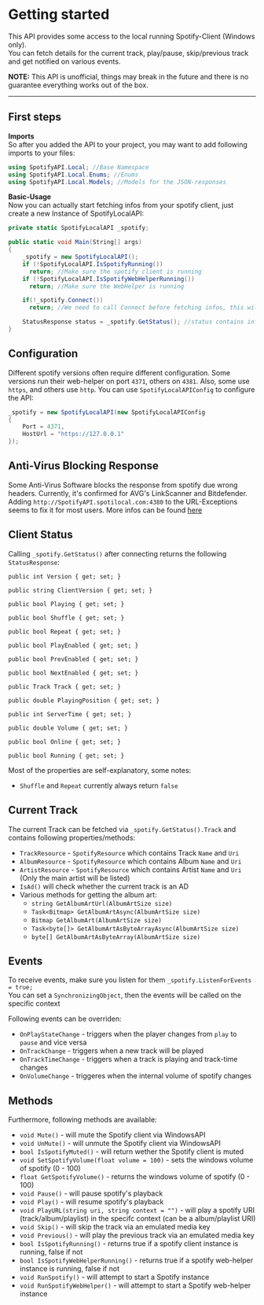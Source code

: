 # Getting started

This API provides some access to the local running Spotify-Client (Windows only).  
You can fetch details for the current track, play/pause, skip/previous track and
get notified on various events.

**NOTE:** This API is unofficial, things may break in the future and there is no
guarantee everything works out of the box.

---

## First steps

**Imports**  
So after you added the API to your project, you may want to add following imports to your files:

```cs
using SpotifyAPI.Local; //Base Namespace
using SpotifyAPI.Local.Enums; //Enums
using SpotifyAPI.Local.Models; //Models for the JSON-responses
```

**Basic-Usage**  
Now you can actually start fetching infos from your spotify client, just create a new Instance of SpotifyLocalAPI:
```cs
private static SpotifyLocalAPI _spotify;

public static void Main(String[] args)
{
    _spotify = new SpotifyLocalAPI();
    if (!SpotifyLocalAPI.IsSpotifyRunning())
      return; //Make sure the spotify client is running
    if (!SpotifyLocalAPI.IsSpotifyWebHelperRunning())
      return; //Make sure the WebHelper is running

    if(!_spotify.Connect())
      return; //We need to call Connect before fetching infos, this will handle Auth stuff

    StatusResponse status = _spotify.GetStatus(); //status contains infos
}
```

## Configuration

Different spotify versions often require different configuration. Some versions run their web-helper on port `4371`, others on `4381`. Also, some use `https`, and others use `http`. You can use `SpotifyLocalAPIConfig` to configure the API:

```cs
_spotify = new SpotifyLocalAPI(new SpotifyLocalAPIConfig
{
    Port = 4371,
    HostUrl = "https://127.0.0.1"
});
```

## Anti-Virus Blocking Response

Some Anti-Virus Software blocks the response from spotify due wrong headers.
Currently, it's confirmed for AVG's LinkScanner and Bitdefender.
Adding `http://SpotifyAPI.spotilocal.com:4380` to the URL-Exceptions seems to fix it for most users.
More infos can be found [here](https://github.com/JohnnyCrazy/SpotifyAPI-NET/issues/51)

## Client Status

Calling `_spotify.GetStatus()` after connecting returns the following `StatusResponse`:

```
public int Version { get; set; }

public string ClientVersion { get; set; }

public bool Playing { get; set; }

public bool Shuffle { get; set; }

public bool Repeat { get; set; }

public bool PlayEnabled { get; set; }

public bool PrevEnabled { get; set; }

public bool NextEnabled { get; set; }

public Track Track { get; set; }

public double PlayingPosition { get; set; }

public int ServerTime { get; set; }

public double Volume { get; set; }

public bool Online { get; set; }

public bool Running { get; set; }
```

Most of the properties are self-explanatory, some notes:

* `Shuffle` and `Repeat` currently always return `false`

## Current Track

The current Track can be fetched via `_spotify.GetStatus().Track` and contains following properties/methods:

* `TrackResource` - `SpotifyResource` which contains Track `Name` and `Uri`
* `AlbumResource` - `SpotifyResource` which contains Album `Name` and `Uri`
* `ArtistResource` - `SpotifyResource` which contains Artist `Name` and `Uri` (Only the main artist will be listed)
* `IsAd()` will check whether the current track is an AD
* Various methods for getting the album art:
  * `string GetAlbumArtUrl(AlbumArtSize size)`
  * `Task<Bitmap> GetAlbumArtAsync(AlbumArtSize size)`
  * `Bitmap GetAlbumArt(AlbumArtSize size)`
  * `Task<byte[]> GetAlbumArtAsByteArrayAsync(AlbumArtSize size)`
  * `byte[] GetAlbumArtAsByteArray(AlbumArtSize size)`

## Events

To receive events, make sure you listen for them `_spotify.ListenForEvents = true;`  
You can set a `SynchronizingObject`, then the events will be called on the specific context

Following events can be overriden:

* `OnPlayStateChange` - triggers when the player changes from `play` to `pause` and vice versa
* `OnTrackChange` - triggers when a new track will be played
* `OnTrackTimeChange` - triggers when a track is playing and track-time changes
* `OnVolumeChange` - triggeres when the internal volume of spotify changes

## Methods

Furthermore, following methods are available:

* `void Mute()` - will mute the Spotify client via WindowsAPI
* `void UnMute()` - will unmute the Spotify client via WindowsAPI
* `bool IsSpotifyMuted()` - will return wether the Spotify client is muted
* `void SetSpotifyVolume(float volume = 100)` - sets the windows volume of spotify (0 - 100)
* `float GetSpotifyVolume()` - returns the windows volume of spotify (0 - 100)
* `void Pause()` - will pause spotify's playback
* `void Play()` - will resume spotify's playback
* `void PlayURL(string uri, string context = "")` - will play a spotify URI (track/album/playlist) in the specifc context (can be a album/playlist URI)
* `void Skip()` - will skip the track via an emulated media key
* `void Previous()` - will play the previous track via an emulated media key
* `bool IsSpotifyRunning()` - returns true if a spotify client instance is running, false if not
* `bool IsSpotifyWebHelperRunning()` - returns true if a spotify web-helper instance is running, false if not
* `void RunSpotify()` - will attempt to start a Spotify instance
* `void RunSpotifyWebHelper()` - will attempt to start a Spotify web-helper instance
